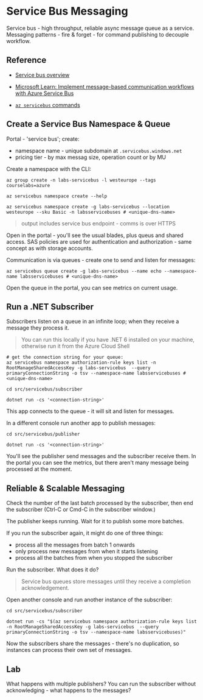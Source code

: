 # Service Bus Messaging

Service bus - high throughput, reliable async message queue as a service. Messaging patterns - fire & forget - for command publishing to decouple workflow.

## Reference

- [Service bus overview](https://learn.microsoft.com/en-us/azure/service-bus-messaging/service-bus-messaging-overview)

- [Microsoft Learn: Implement message-based communication workflows with Azure Service Bus](https://learn.microsoft.com/en-us/training/modules/implement-message-workflows-with-service-bus/)

- [`az servicebus` commands](https://learn.microsoft.com/en-us/cli/azure/servicebus?view=azure-cli-latest)

## Create a Service Bus Namespace & Queue

Portal - 'service bus'; create:

- namespace name - unique subdomain at `.servicebus.windows.net`
- pricing tier - by max messag size, operation count or by MU


Create a namespace with the CLI:

```
az group create -n labs-servicebus -l westeurope --tags courselabs=azure

az servicebus namespace create --help

az servicebus namespace create -g labs-servicebus --location westeurope --sku Basic -n labsservicebuses # <unique-dns-name>
```

> output includes service bus endpoint - comms is over HTTPS

Open in the portal - you'll see the usual blades, plus queus and shared access. SAS policies are used for authentication and authorization - same concept as with storage accounts.

Communication is via queues - create one to send and listen for messages:

```
az servicebus queue create -g labs-servicebus --name echo --namespace-name labsservicebuses # <unique-dns-name>
```

Open the queue in the portal, you can see metrics on current usage.

## Run a .NET Subscriber

Subscribers listen on a queue in an infinite loop; when they receive a message they process it.

> You can run this locally if you have .NET 6 installed on your machine, otherwise run it from the Azure Cloud Shell

```
# get the connection string for your queue:
az servicebus namespace authorization-rule keys list -n RootManageSharedAccessKey -g labs-servicebus  --query primaryConnectionString -o tsv --namespace-name labsservicebuses # <unique-dns-name>

cd src/servicebus/subscriber

dotnet run -cs '<connection-string>'
```

This app connects to the queue - it will sit and listen for messages.

In a different console run another app to publish messages:

```
cd src/servicebus/publisher

dotnet run -cs '<connection-string>'
```


You'll see the publisher send messages and the subscriber receive them. In the portal you can see the metrics, but there aren't many message being processed at the moment.

## Reliable & Scalable Messaging

Check the number of the last batch processed by the subscriber, then end the subscriber (Ctrl-C or Cmd-C in the subscriber window.)

The publisher keeps running. Wait for it to publish some more batches.

If you run the subscriber again, it might do one of three things:

- process all the messages from batch 1 onwards
- only process new messages from when it starts listening
- process all the batches from when you stopped the subscriber

Run the subscriber. What does it do?

> Service bus queues store messages until they receive a completion acknowledgement. 

Open another console and run another instance of the subscriber:

```
cd src/servicebus/subscriber

dotnet run -cs "$(az servicebus namespace authorization-rule keys list -n RootManageSharedAccessKey -g labs-servicebus  --query primaryConnectionString -o tsv --namespace-name labsservicebuses)"
```

Now the subscribers share the messages - there's no duplication, so instances can process their own set of messages.

## Lab

What happens with multiple publishers? You can run the subscriber without acknowledging - what happens to the messages?